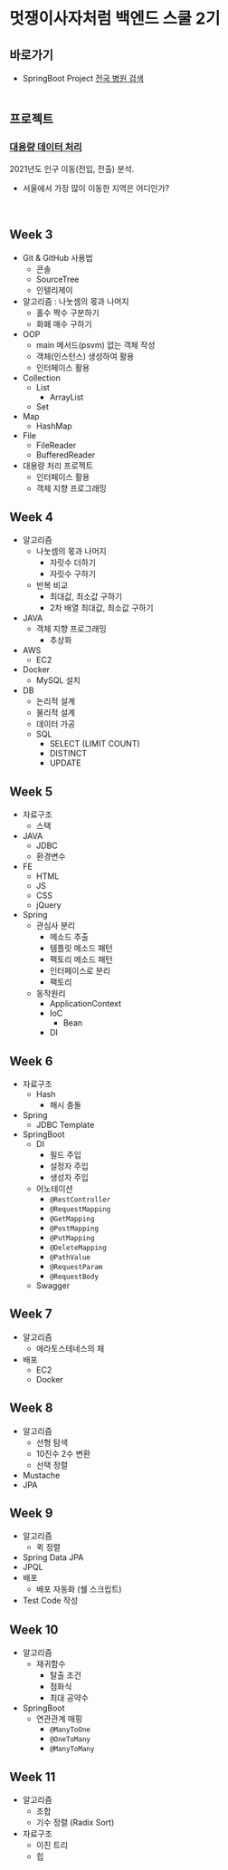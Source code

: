 # 멋쟁이사자처럼 백엔드 스쿨 2기

## 바로가기

[//]: # ( + 과제 디렉토리 **_[&#40;221021&#41;]&#40;https://github.com/menuhwang/LikeLion/tree/main/src/week5/_221021/homework&#41;_**)

[//]: # ( + 수업 디렉토리 **_[&#40;221115&#41;]&#40;https://github.com/menuhwang/LikeLion/tree/main/src/week9/_221115/study&#41;_**)
 + SpringBoot Project [전국 병원 검색](https://github.com/menuhwang/springboot-hospital)
<br><br>

## 프로젝트

### [대용량 데이터 처리](https://github.com/menuhwang/LikeLion/tree/main/src/week3/_221007/study/bigdata_project_refactor)
2021년도 인구 이동(전입, 전출) 분석.

 + 서울에서 가장 많이 이동한 지역은 어디인가?

<br>

## Week 3
+ Git & GitHub 사용법
  + 콘솔
  + SourceTree
  + 인텔리제이
+ 알고리즘 : 나눗셈의 몫과 나머지
  + 홀수 짝수 구분하기
  + 화폐 매수 구하기
+ OOP
  + main 메서드(psvm) 없는 객체 작성
  + 객체(인스턴스) 생성하여 활용
  + 인터페이스 활용
+ Collection
  + List
    + ArrayList
  + Set
+ Map
  + HashMap
+ File
  + FileReader
  + BufferedReader
+ 대용량 처리 프로젝트
  + 인터페이스 활용
  + 객체 지향 프로그래밍

## Week 4
+ 알고리즘
  + 나눗셈의 몫과 나머지
    + 자릿수 더하기
    + 자릿수 구하기
  + 반복 비교
    + 최대값, 최소값 구하기
    + 2차 배열 최대값, 최소값 구하기
+ JAVA
  + 객체 지향 프로그래밍
    + 추상화
+ AWS
  + EC2
+ Docker
  + MySQL 설치
+ DB
  + 논리적 설계
  + 물리적 설계
  + 데이터 가공
  + SQL
    + SELECT (LIMIT COUNT)
    + DISTINCT
    + UPDATE

## Week 5
+ 자료구조
  + 스택
+ JAVA
  + JDBC
  + 환경변수
+ FE
  + HTML
  + JS
  + CSS
  + jQuery
+ Spring
  + 관심사 분리
    + 메소드 추출
    + 템플릿 메소드 패턴
    + 팩토리 메소드 패턴
    + 인터페이스로 분리
    + 팩토리
  + 동작원리
    + ApplicationContext
    + IoC
      + Bean
    + DI
    
## Week 6
+ 자료구조
  + Hash
    + 해시 충돌
+ Spring
  + JDBC Template
+ SpringBoot
  + DI
    + 필드 주입
    + 설정자 주입
    + 생성자 주입
  + 어노테이션
    + `@RestController`
    + `@RequestMapping`
    + `@GetMapping`
    + `@PostMapping`
    + `@PutMapping`
    + `@DeleteMapping`
    + `@PathValue`
    + `@RequestParam`
    + `@RequestBody`
  + Swagger

## Week 7
+ 알고리즘
  + 에라토스테네스의 체
+ 배포
  + EC2
  + Docker

## Week 8
+ 알고리즘
  + 선형 탐색
  + 10진수 2수 변환
  + 선택 정렬
+ Mustache
+ JPA

## Week 9
+ 알고리즘
  + 퀵 정렬
+ Spring Data JPA
+ JPQL
+ 배포
  + 배포 자동화 (쉘 스크립트)
+ Test Code 작성
  
## Week 10
+ 알고리즘
  + 재귀함수
    + 탈출 조건
    + 점화식
    + 최대 공약수
+ SpringBoot
  + 연관관계 매핑
    + `@ManyToOne`
    + `@OneToMany`
    + `@ManyToMany`

## Week 11
+ 알고리즘
  + 조합
  + 기수 정렬 (Radix Sort)
+ 자료구조
  + 이진 트리
  + 힙